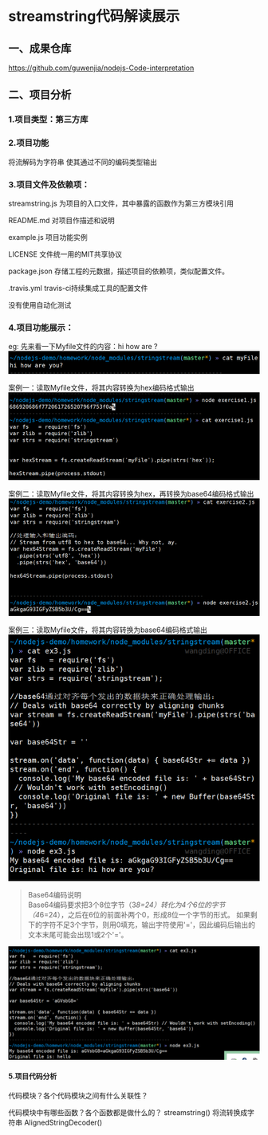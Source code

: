 # streamstring代码解读展示
## 一、成果仓库
https://github.com/guwenjia/nodejs-Code-interpretation
## 二、项目分析
### 1.项目类型：第三方库
### 2.项目功能
将流解码为字符串
使其通过不同的编码类型输出
### 3.项目文件及依赖项：
streamstring.js  为项目的入口文件，其中暴露的函数作为第三方模块引用

README.md  对项目作描述和说明

example.js 项目功能实例

LICENSE  文件统一用的MIT共享协议

package.json  存储工程的元数据，描述项目的依赖项，类似配置文件。

.travis.yml  travis-ci持续集成工具的配置文件

没有使用自动化测试
### 4.项目功能展示：
eg:
先来看一下Myfile文件的内容：hi how are ?
![ex1](https://github.com/guwenjia/nodejs-Code-interpretation/blob/master/docs/images/myfile.png)

案例一：读取Myfile文件，将其内容转换为hex编码格式输出
![ex1](https://github.com/guwenjia/nodejs-Code-interpretation/blob/master/docs/images/ex1.png)

案例二：读取Myfile文件，将其内容转换为hex，再转换为base64编码格式输出
![ex2](https://github.com/guwenjia/nodejs-Code-interpretation/blob/master/docs/images/ex2.png)

案例三：读取Myfile文件，将其内容转换为base64编码格式输出
![ex3](https://github.com/guwenjia/nodejs-Code-interpretation/blob/master/docs/images/ex3.1.png)
> Base64编码说明    
> Base64编码要求把3个8位字节（3*8=24）转化为4个6位的字节（4*6=24），之后在6位的前面补两个0，形成8位一个字节的形式。 如果剩下的字符不足3个字节，则用0填充，输出字符使用'='，因此编码后输出的文本末尾可能会出现1或2个'='。

![ex3.1](https://github.com/guwenjia/nodejs-Code-interpretation/blob/master/docs/images/ex3.png)

#### 5.项目代码分析
代码模块？各个代码模块之间有什么关联性？

代码模块中有哪些函数？各个函数都是做什么的？
streamstring() 将流转换成字符串
AlignedStringDecoder()  
